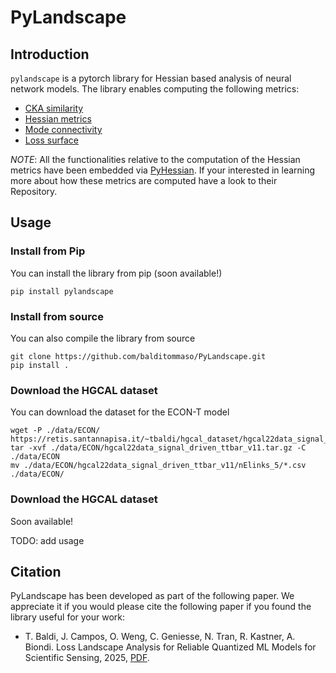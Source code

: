# PyLandscape

## Introduction
`pylandscape` is a pytorch library for Hessian based analysis of neural network models. The library enables computing the following metrics:

- [CKA similarity](https://arxiv.org/pdf/2010.15327)
- [Hessian metrics](https://arxiv.org/pdf/1912.07145)
- [Mode connectivity](https://arxiv.org/pdf/1802.10026)
- [Loss surface](https://arxiv.org/pdf/1712.09913)

*NOTE*: All the functionalities relative to the computation of the Hessian metrics have been embedded via [PyHessian](https://github.com/amirgholami/PyHessian). If your interested in learning more about how these metrics are computed have a look to their Repository.


## Usage
### Install from Pip
You can install the library from pip (soon available!)
```
pip install pylandscape
```

### Install from source
You can also compile the library from source
```
git clone https://github.com/balditommaso/PyLandscape.git
pip install .
```

### Download the HGCAL dataset
You can download the dataset for the ECON-T model
```
wget -P ./data/ECON/ https://retis.santannapisa.it/~tbaldi/hgcal_dataset/hgcal22data_signal_driven_ttbar_v11.tar.gz 
tar -xvf ./data/ECON/hgcal22data_signal_driven_ttbar_v11.tar.gz -C ./data/ECON
mv ./data/ECON/hgcal22data_signal_driven_ttbar_v11/nElinks_5/*.csv ./data/ECON/
```
### Download the HGCAL dataset
Soon available!

TODO: add usage

## Citation
PyLandscape has been developed as part of the following paper. We appreciate it if you would please cite the following paper if you found the library useful for your work:

* T. Baldi, J. Campos, O. Weng, C. Geniesse, N. Tran, R. Kastner, A. Biondi. Loss Landscape Analysis for Reliable Quantized ML Models for Scientific Sensing, 2025, [PDF](http://arxiv.org/abs/2502.08355).

